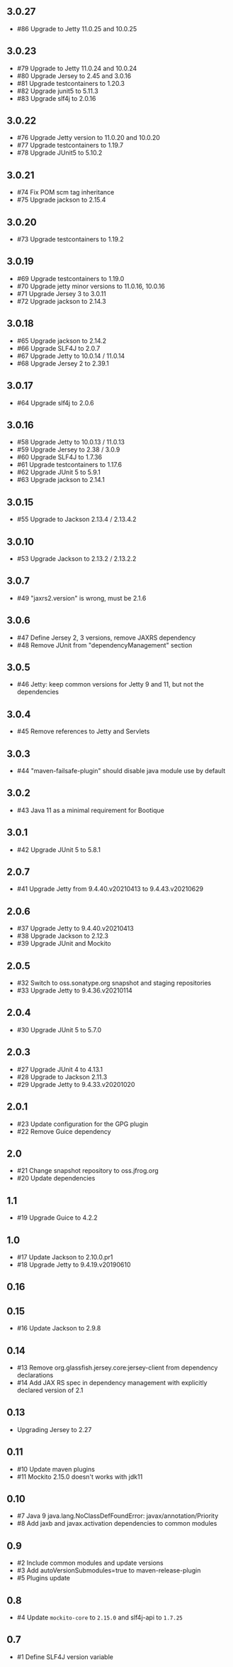 ## 3.0.27

* #86 Upgrade to Jetty 11.0.25 and 10.0.25

## 3.0.23

* #79 Upgrade to Jetty 11.0.24 and 10.0.24
* #80 Upgrade Jersey to 2.45 and 3.0.16
* #81 Upgrade testcontainers to 1.20.3
* #82 Upgrade junit5 to 5.11.3
* #83 Upgrade slf4j to 2.0.16

## 3.0.22

* #76 Upgrade Jetty version to 11.0.20 and 10.0.20
* #77 Upgrade testcontainers to 1.19.7
* #78 Upgrade JUnit5 to 5.10.2

## 3.0.21

* #74 Fix POM scm tag inheritance
* #75 Upgrade jackson to 2.15.4

## 3.0.20

* #73 Upgrade testcontainers to 1.19.2

## 3.0.19

* #69 Upgrade testcontainers to 1.19.0
* #70 Upgrade jetty minor versions to 11.0.16, 10.0.16
* #71 Upgrade Jersey 3 to 3.0.11
* #72 Upgrade jackson to 2.14.3

## 3.0.18

* #65 Upgrade jackson to 2.14.2
* #66 Upgrade SLF4J to 2.0.7
* #67 Upgrade Jetty to 10.0.14 / 11.0.14
* #68 Upgrade Jersey 2 to 2.39.1

## 3.0.17

* #64 Upgrade slf4j to 2.0.6

## 3.0.16

* #58 Upgrade Jetty to 10.0.13 / 11.0.13
* #59 Upgrade Jersey to 2.38 / 3.0.9
* #60 Upgrade SLF4J to 1.7.36
* #61 Upgrade testcontainers to 1.17.6
* #62 Upgrade JUnit 5 to 5.9.1
* #63 Upgrade jackson to 2.14.1

## 3.0.15

* #55 Upgrade to Jackson 2.13.4 / 2.13.4.2

## 3.0.10

* #53  Upgrade Jackson to 2.13.2 / 2.13.2.2

## 3.0.7

* #49 "jaxrs2.version" is wrong, must be 2.1.6

## 3.0.6

* #47 Define Jersey 2, 3 versions, remove JAXRS dependency
* #48 Remove JUnit from "dependencyManagement" section

## 3.0.5

* #46 Jetty: keep common versions for Jetty 9 and 11, but not the dependencies

## 3.0.4

* #45 Remove references to Jetty and Servlets

## 3.0.3

* #44 "maven-failsafe-plugin" should disable java module use by default 

## 3.0.2

* #43 Java 11 as a minimal requirement for Bootique

## 3.0.1

* #42 Upgrade JUnit 5 to 5.8.1

## 2.0.7

* #41 Upgrade Jetty from 9.4.40.v20210413 to 9.4.43.v20210629

## 2.0.6

* #37 Upgrade Jetty to 9.4.40.v20210413
* #38 Upgrade Jackson to 2.12.3
* #39 Upgrade JUnit and Mockito

## 2.0.5

* #32 Switch to oss.sonatype.org snapshot and staging repositories
* #33 Upgrade Jetty to 9.4.36.v20210114

## 2.0.4

* #30 Upgrade JUnit 5 to 5.7.0

## 2.0.3

* #27 Upgrade JUnit 4 to 4.13.1
* #28 Upgrade to Jackson 2.11.3
* #29 Upgrade Jetty to 9.4.33.v20201020

## 2.0.1

* #23 Update configuration for the GPG plugin 
* #22 Remove Guice dependency

## 2.0

* #21 Change snapshot repository to oss.jfrog.org 
* #20 Update dependencies 

## 1.1

* #19 Upgrade Guice to 4.2.2

## 1.0

* #17 Update Jackson to 2.10.0.pr1
* #18 Upgrade Jetty to 9.4.19.v20190610

## 0.16

## 0.15

* #16 Update Jackson to 2.9.8 

## 0.14

* #13 Remove org.glassfish.jersey.core:jersey-client from dependency declarations
* #14 Add JAX RS spec in dependency management with explicitly declared version of 2.1

## 0.13

* Upgrading Jersey to 2.27

## 0.11

* #10 Update maven plugins
* #11 Mockito 2.15.0 doesn't works with jdk11

## 0.10

* #7 Java 9 java.lang.NoClassDefFoundError: javax/annotation/Priority
* #8 Add jaxb and javax.activation dependencies to common modules

## 0.9

* #2 Include common modules and update versions
* #3 Add autoVersionSubmodules=true to maven-release-plugin
* #5 Plugins update

## 0.8

* #4 Update `mockito-core` to `2.15.0` and slf4j-api to `1.7.25`

## 0.7

* #1 Define SLF4J version variable
